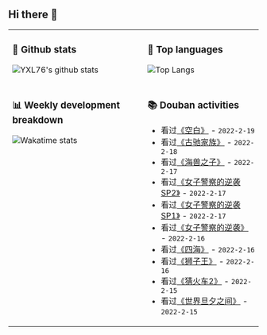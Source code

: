 ## Hi there 👋

<table>
<tr>
<td valign="top" width="54%">

### 🔭 Github stats

![YXL76's github stats](https://github-readme-stats.yxl76.vercel.app/api?username=YXL76&count_private=true&show_icons=true&include_all_commits=true&theme=prussian&line_height=28&disable_animations=true)

</td>

<td valign="top" width="46%">

### 🌱 Top languages

![Top Langs](https://github-readme-stats.yxl76.vercel.app/api/top-langs/?username=YXL76&layout=compact&theme=prussian&langs_count=8&hide=HTML,CSS,SCSS)

</td>
</tr>
<tr>
<td valign="top" width="54%">

### 📊 Weekly development breakdown

![Wakatime stats](https://github-readme-stats.yxl76.vercel.app/api/wakatime?username=YXL76&layout=compact&theme=prussian)


</td>
<td valign="top" width="46%">

### 📚 Douban activities

- 看过[《空白》](http://movie.douban.com/subject/34990918/) - `2022-2-19`
- 看过[《古驰家族》](http://movie.douban.com/subject/3078409/) - `2022-2-18`
- 看过[《海兽之子》](http://movie.douban.com/subject/30274965/) - `2022-2-17`
- 看过[《女子警察的逆袭SP2》](http://movie.douban.com/subject/35597352/) - `2022-2-17`
- 看过[《女子警察的逆袭SP1》](http://movie.douban.com/subject/35597351/) - `2022-2-17`
- 看过[《女子警察的逆袭》](http://movie.douban.com/subject/35447242/) - `2022-2-16`
- 看过[《四海》](http://movie.douban.com/subject/35337517/) - `2022-2-16`
- 看过[《狮子王》](http://movie.douban.com/subject/1301753/) - `2022-2-16`
- 看过[《猜火车2》](http://movie.douban.com/subject/22263645/) - `2022-2-15`
- 看过[《世界旦夕之间》](http://movie.douban.com/subject/3228134/) - `2022-2-15`

</td>
</tr>
</table>

<!--
**YXL76/YXL76** is a ✨ _special_ ✨ repository because its `README.md` (this file) appears on your GitHub profile.

Here are some ideas to get you started:

- 🔭 I’m currently working on ...
- 🌱 I’m currently learning ...
- 👯 I’m looking to collaborate on ...
- 🤔 I’m looking for help with ...
- 💬 Ask me about ...
- 📫 How to reach me: ...
- 😄 Pronouns: ...
- ⚡ Fun fact: ...
-->
